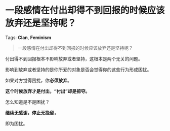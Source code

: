 # 一段感情在付出却得不到回报的时候应该放弃还是坚持呢？

Tags: **Clan**, **Feminism**

> 一段感情在付出却得不到回报的时候应该放弃还是坚持呢？

付出得不到回报根本不影响放弃或者坚持，这根本是两个无关的问题。

影响到放弃或者坚持的是你所爱的对象是否会觉得你的这些行为形成困扰。

如果对方觉得困扰，你**必须放弃**。

**这个时候放弃才是付出，“付出”却是掠夺。**

怎么知道是不是困扰？

**继续无感谢，停止无挽留，**

即为困扰。



